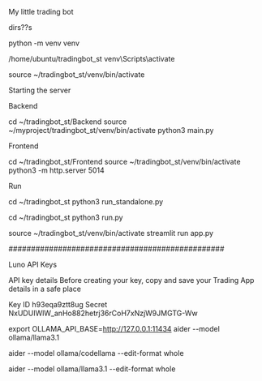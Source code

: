 My little trading bot 


dirs??s







python -m venv venv

/home/ubuntu/tradingbot_st
venv\Scripts\activate


source ~/tradingbot_st/venv/bin/activate



Starting the server 



Backend 

cd ~/tradingbot_st/Backend
source ~/myproject/tradingbot_st/venv/bin/activate
python3 main.py


Frontend

cd ~/tradingbot_st/Frontend
source ~/tradingbot_st/venv/bin/activate
python3 -m http.server 5014

Run

cd ~/tradingbot_st
python3 run_standalone.py


cd ~/tradingbot_st
python3 run.py


source ~/tradingbot_st/venv/bin/activate
streamlit run app.py


################################################

Luno API Keys


API key details
Before creating your key, copy and save your Trading App details in a safe place

Key ID h93eqa9ztt8ug
Secret NxUDUIWlW_anHo882hetrj36rCoH7xNzjW9JMGTG-Ww


export OLLAMA_API_BASE=http://127.0.0.1:11434
aider --model ollama/llama3.1

aider --model ollama/codellama --edit-format whole

aider --model ollama/llama3.1 --edit-format whole